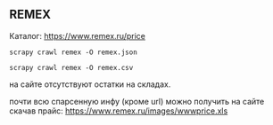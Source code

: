 
## REMEX

Каталог: https://www.remex.ru/price

```shell
scrapy crawl remex -O remex.json
```
```shell
scrapy crawl remex -O remex.csv
```
на сайте отсутствуют остатки на складах.

почти всю спарсенную инфу (кроме  url) можно получить на сайте скачав прайс: https://www.remex.ru/images/wwwprice.xls
